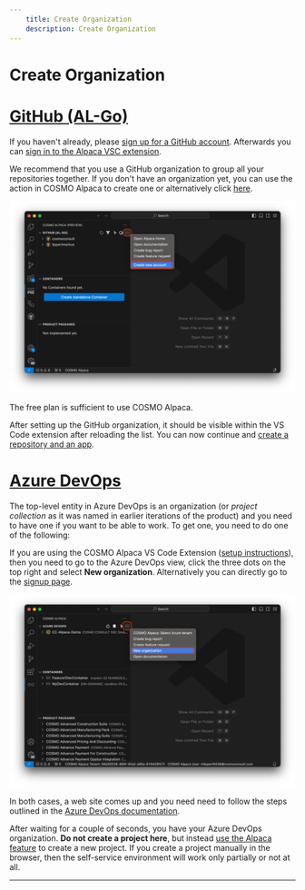 ```yaml
---
    title: Create Organization
    description: Create Organization
---
```


# Create Organization

# [**GitHub (AL-Go)**](#tab/github)

If you haven't already, please [sign up for a GitHub account](https://github.com/join). Afterwards you can [sign in to the Alpaca VSC extension](access-and-setup-vsce.md).

We recommend that you use a GitHub organization to group all your repositories together. If you don't have an organization yet, you can use the action in COSMO Alpaca to create one or alternatively click [here](https://github.com/organizations/plan). 

![Extension Github Create Organization](../media/getting-started/extension-github-new-account.png)

The free plan is sufficient to use COSMO Alpaca.

After setting up the GitHub organization, it should be visible within the VS Code extension after reloading the list. You can now continue and [create a repository and an app](../vsc-extension/create-app.md).


# [**Azure DevOps**](#tab/azdevops)

The top-level entity in Azure DevOps is an organization (or *project collection* as it was named in earlier iterations of the product) and you need to have one if you want to be able to work. To get one, you need to do one of the following:

If you are using the COSMO Alpaca VS Code Extension ([setup instructions](access-and-setup-vsce.md)), then you need to go to the Azure DevOps view, click the three dots on the top right and select **New organization**. Alternatively you can directly go to the [signup page](https://aex.dev.azure.com/go/signup?account=true).

![Extension Azure DevOps Create Organization](../media/getting-started/extension-devops-new-org.png)

In both cases, a web site comes up and you need need to follow the steps outlined in the [Azure DevOps documentation](https://learn.microsoft.com/en-US/azure/devops/organizations/accounts/create-organization?view=azure-devops#create-an-organization-1).

After waiting for a couple of seconds, you have your Azure DevOps organization. **Do not create a project here**, but instead [use the Alpaca feature](../vsc-extension/create-project.md) to create a new project. If you create a project manually in the browser, then the self-service environment will work only partially or not at all.

---